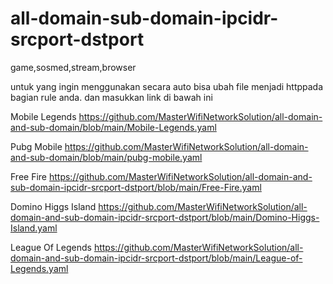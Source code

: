 # all-domain-sub-domain-ipcidr-srcport-dstport
game,sosmed,stream,browser


untuk yang ingin menggunakan secara auto bisa ubah file menjadi httppada bagian rule anda.
dan masukkan link di bawah ini

Mobile Legends
https://github.com/MasterWifiNetworkSolution/all-domain-and-sub-domain/blob/main/Mobile-Legends.yaml

Pubg Mobile
https://github.com/MasterWifiNetworkSolution/all-domain-and-sub-domain/blob/main/pubg-mobile.yaml

Free Fire
https://github.com/MasterWifiNetworkSolution/all-domain-and-sub-domain-ipcidr-srcport-dstport/blob/main/Free-Fire.yaml

Domino Higgs Island
https://github.com/MasterWifiNetworkSolution/all-domain-and-sub-domain-ipcidr-srcport-dstport/blob/main/Domino-Higgs-Island.yaml

League Of Legends
https://github.com/MasterWifiNetworkSolution/all-domain-and-sub-domain-ipcidr-srcport-dstport/blob/main/League-of-Legends.yaml
